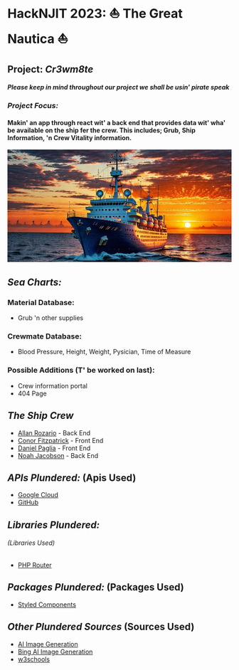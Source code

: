 # HackNJIT 2023: ⛵ The Great Nautica ⛵

## **Project:** *Cr3wm8te*
#### *Please keep in mind throughout our project we shall be usin' pirate speak*
### *Project Focus:*
#### Makin' an app through react wit' a back end that provides data wit' wha' be available on the ship fer the crew. This includes; Grub, Ship Information, 'n Crew Vitality information.

![Sailing](picture.jpg)
## ***Sea Charts:***
### Material Database:
* Grub 'n other supplies
### Crewmate Database:
* Blood Pressure, Height, Weight, Pysician, Time of Measure
### Possible Additions (T' be worked on last):
* Crew information portal
* 404 Page

## ***The Ship Crew***

* [Allan Rozario](https://github.com/AllanRoz) - Back End
* [Conor Fitzpatrick](https://github.com/CojoFitz) - Front End
* [Daniel Paglia](https://github.com/dp948) - Front End
* [Noah Jacobson](https://github.com/noahajac) - Back End


## ***APIs Plundered:*** (Apis Used)
* [Google Cloud](https://cloud.google.com/?hl=en)
* [GitHub](github.com)
## ***Libraries Plundered:***
###### (Libraries Used)
* [PHP Router](https://phprouter.com)
## ***Packages Plundered:*** (Packages Used)
* [Styled Components](https://styled-components.com)
## ***Other Plundered Sources*** (Sources Used)
* [AI Image Generation](https://neural.love/ai-art-generator)
* [Bing AI Image Generation](https://www.bing.com/create)
* [w3schools](https://www.w3schools.com)
